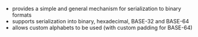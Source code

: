 - provides a simple and general mechanism for serialization to binary formats
- supports serialization into binary, hexadecimal, BASE-32 and BASE-64
- allows custom alphabets to be used (with custom padding for BASE-64)
